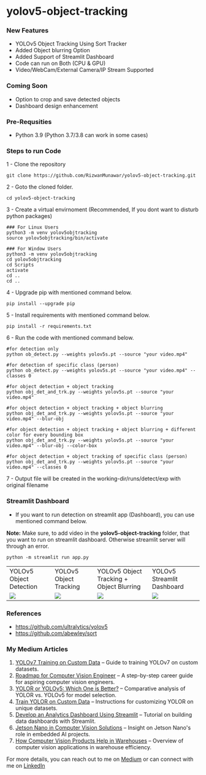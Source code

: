 # yolov5-object-tracking

### New Features
- YOLOv5 Object Tracking Using Sort Tracker
- Added Object blurring Option
- Added Support of Streamlit Dashboard
- Code can run on Both (CPU & GPU)
- Video/WebCam/External Camera/IP Stream Supported

### Coming Soon
- Option to crop and save detected objects
- Dashboard design enhancement

### Pre-Requsities
- Python 3.9 (Python 3.7/3.8 can work in some cases)

### Steps to run Code
1 - Clone the repository
```
git clone https://github.com/RizwanMunawar/yolov5-object-tracking.git
```

2 - Goto the cloned folder.
```
cd yolov5-object-tracking
```

3 - Create a virtual envirnoment (Recommended, If you dont want to disturb python packages)
```
### For Linux Users
python3 -m venv yolov5objtracking
source yolov5objtracking/bin/activate

### For Window Users
python3 -m venv yolov5objtracking
cd yolov5objtracking
cd Scripts
activate
cd ..
cd ..
```

4 - Upgrade pip with mentioned command below.
```
pip install --upgrade pip
```

5 - Install requirements with mentioned command below.
```
pip install -r requirements.txt
```

6 - Run the code with mentioned command below.
```
#for detection only
python ob_detect.py --weights yolov5s.pt --source "your video.mp4"

#for detection of specific class (person)
python ob_detect.py --weights yolov5s.pt --source "your video.mp4" --classes 0

#for object detection + object tracking
python obj_det_and_trk.py --weights yolov5s.pt --source "your video.mp4"

#for object detection + object tracking + object blurring
python obj_det_and_trk.py --weights yolov5s.pt --source "your video.mp4" --blur-obj

#for object detection + object tracking + object blurring + different color for every bounding box
python obj_det_and_trk.py --weights yolov5s.pt --source "your video.mp4" --blur-obj --color-box

#for object detection + object tracking of specific class (person)
python obj_det_and_trk.py --weights yolov5s.pt --source "your video.mp4" --classes 0
```

7 - Output file will be created in the working-dir/runs/detect/exp with original filename

### Streamlit Dashboard
- If you want to run detection on streamlit app (Dashboard), you can use mentioned command below.

<b>Note:</b> Make sure, to add video in the <b>yolov5-object-tracking</b> folder, that you want to run on streamlit dashboard. Otherwise streamlit server will through an error.
```
python -m streamlit run app.py
```

<table>
  <tr>
    <td>YOLOv5 Object Detection</td>
    <td>YOLOv5 Object Tracking</td>
    <td>YOLOv5 Object Tracking + Object Blurring</td>
    <td>YOLOv5 Streamlit Dashboard</td>
  </tr>
  <tr>
    <td><img src="https://user-images.githubusercontent.com/62513924/189525324-9aaf4b60-9336-41c3-8a27-8722bb7da731.png"></td>
     <td><img src="https://user-images.githubusercontent.com/62513924/189525332-1e84b4d5-ae4e-4c1b-9498-0ec1d4ad4bd7.png"></td>
     <td><img src="https://user-images.githubusercontent.com/62513924/189525328-f85ef474-e964-4d79-8f75-78ad4e5397d4.png"></td>
     <td><img src="https://user-images.githubusercontent.com/62513924/189525342-8d4d81f4-5e3a-45aa-9972-5f5de1c72159.png"></td>
  </tr>
 </table>

### References
 - https://github.com/ultralytics/yolov5
 - https://github.com/abewley/sort
 
### My Medium Articles
1. [YOLOv7 Training on Custom Data](https://medium.com/augmented-startups/yolov7-training-on-custom-data-b86d23e6623) – Guide to training YOLOv7 on custom datasets.
2. [Roadmap for Computer Vision Engineer](https://medium.com/augmented-startups/roadmap-for-computer-vision-engineer-45167b94518c) – A step-by-step career guide for aspiring computer vision engineers.
3. [YOLOR or YOLOv5: Which One is Better?](https://medium.com/augmented-startups/yolor-or-yolov5-which-one-is-better-2f844d35e1a1) – Comparative analysis of YOLOR vs. YOLOv5 for model selection.
4. [Train YOLOR on Custom Data](https://medium.com/augmented-startups/train-yolor-on-custom-data-f129391bd3d6) – Instructions for customizing YOLOR on unique datasets.
5. [Develop an Analytics Dashboard Using Streamlit](https://medium.com/augmented-startups/develop-an-analytics-dashboard-using-streamlit-e6282fa5e0f) – Tutorial on building data dashboards with Streamlit.
6. [Jetson Nano in Computer Vision Solutions](https://medium.com/augmented-startups/jetson-nano-is-rapidly-involving-in-computer-vision-solutions-5f588cb7c0db) – Insight on Jetson Nano's role in embedded AI projects.
7. [How Computer Vision Products Help in Warehouses](https://chr043416.medium.com/how-can-computer-vision-products-help-in-warehouses-aa1dd95ec79c) – Overview of computer vision applications in warehouse efficiency.

For more details, you can reach out to me on [Medium](https://chr043416.medium.com/) or can connect with me on [LinkedIn](https://www.linkedin.com/in/muhammadrizwanmunawar/)
